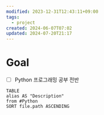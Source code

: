 ```yaml
---
modified: 2023-12-31T12:43:11+09:00
tags:
  - project
created: 2024-06-07T07:02
updated: 2024-07-20T21:17
---
```


# Goal

-  [  ] Python 프로그래밍 공부 전반



```dataview
TABLE 
alias AS "Description"
from #Python 
SORT file.path ASCENDING
```

